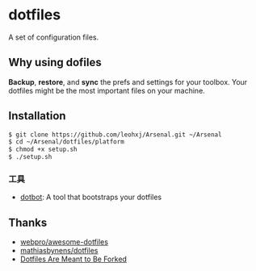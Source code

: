 dotfiles
========

A set of configuration files.


## Why using dofiles
**Backup**, **restore**, and **sync** the prefs and settings for your toolbox. Your dotfiles might be the most important files on your machine.


## Installation

```bash
$ git clone https://github.com/leohxj/Arsenal.git ~/Arsenal
$ cd ~/Arsenal/dotfiles/platform
$ chmod +x setup.sh
$ ./setup.sh
```

### 工具
- [dotbot](https://github.com/anishathalye/dotbot): A tool that bootstraps your dotfiles


## Thanks
- [webpro/awesome-dotfiles](https://github.com/webpro/awesome-dotfiles)
- [mathiasbynens/dotfiles](https://github.com/mathiasbynens/dotfiles)
- [Dotfiles Are Meant to Be Forked](http://zachholman.com/2010/08/dotfiles-are-meant-to-be-forked/)